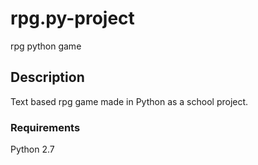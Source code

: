 # rpg.py-project
rpg python game
## Description
Text based rpg game made in Python as a school project.
### Requirements
Python 2.7

